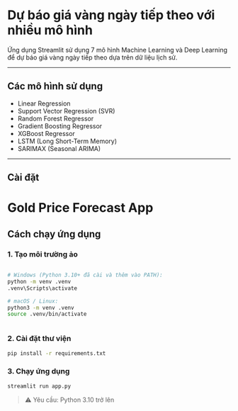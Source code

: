 # Dự báo giá vàng ngày tiếp theo với nhiều mô hình

Ứng dụng Streamlit sử dụng 7 mô hình Machine Learning và Deep Learning để dự báo giá vàng ngày tiếp theo dựa trên dữ liệu lịch sử.

---

## Các mô hình sử dụng

- Linear Regression
- Support Vector Regression (SVR)
- Random Forest Regressor
- Gradient Boosting Regressor
- XGBoost Regressor
- LSTM (Long Short-Term Memory)
- SARIMAX (Seasonal ARIMA)

---

## Cài đặt

# Gold Price Forecast App

## Cách chạy ứng dụng

### 1. Tạo môi trường ảo
```bash

# Windows (Python 3.10+ đã cài và thêm vào PATH):
python -m venv .venv
.venv\Scripts\activate

# macOS / Linux:
python3 -m venv .venv
source .venv/bin/activate



```

### 2. Cài đặt thư viện
```bash
pip install -r requirements.txt
```

### 3. Chạy ứng dụng
```bash
streamlit run app.py
```

> ⚠️ Yêu cầu: Python 3.10 trở lên

